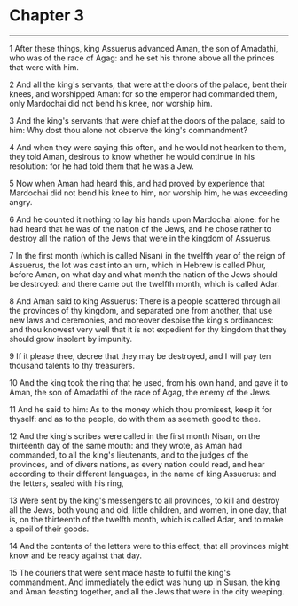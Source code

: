 # Chapter 3

***

1 After these things, king Assuerus advanced Aman, the son of Amadathi, who was of the race of Agag: and he set his throne above all the princes that were with him.

2 And all the king's servants, that were at the doors of the palace, bent their knees, and worshipped Aman: for so the emperor had commanded them, only Mardochai did not bend his knee, nor worship him.

3 And the king's servants that were chief at the doors of the palace, said to him: Why dost thou alone not observe the king's commandment?

4 And when they were saying this often, and he would not hearken to them, they told Aman, desirous to know whether he would continue in his resolution: for he had told them that he was a Jew.

5 Now when Aman had heard this, and had proved by experience that Mardochai did not bend his knee to him, nor worship him, he was exceeding angry.

6 And he counted it nothing to lay his hands upon Mardochai alone: for he had heard that he was of the nation of the Jews, and he chose rather to destroy all the nation of the Jews that were in the kingdom of Assuerus.

7 In the first month (which is called Nisan) in the twelfth year of the reign of Assuerus, the lot was cast into an urn, which in Hebrew is called Phur, before Aman, on what day and what month the nation of the Jews should be destroyed: and there came out the twelfth month, which is called Adar.

8 And Aman said to king Assuerus: There is a people scattered through all the provinces of thy kingdom, and separated one from another, that use new laws and ceremonies, and moreover despise the king's ordinances: and thou knowest very well that it is not expedient for thy kingdom that they should grow insolent by impunity.

9 If it please thee, decree that they may be destroyed, and I will pay ten thousand talents to thy treasurers.

10 And the king took the ring that he used, from his own hand, and gave it to Aman, the son of Amadathi of the race of Agag, the enemy of the Jews.

11 And he said to him: As to the money which thou promisest, keep it for thyself: and as to the people, do with them as seemeth good to thee.

12 And the king's scribes were called in the first month Nisan, on the thirteenth day of the same mouth: and they wrote, as Aman had commanded, to all the king's lieutenants, and to the judges of the provinces, and of divers nations, as every nation could read, and hear according to their different languages, in the name of king Assuerus: and the letters, sealed with his ring,

13 Were sent by the king's messengers to all provinces, to kill and destroy all the Jews, both young and old, little children, and women, in one day, that is, on the thirteenth of the twelfth month, which is called Adar, and to make a spoil of their goods.

14 And the contents of the letters were to this effect, that all provinces might know and be ready against that day.

15 The couriers that were sent made haste to fulfil the king's commandment. And immediately the edict was hung up in Susan, the king and Aman feasting together, and all the Jews that were in the city weeping.

